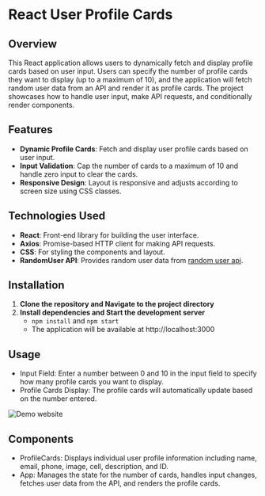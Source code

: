 # React User Profile Cards

## Overview

This React application allows users to dynamically fetch and display profile cards based on user input. Users can specify the number of profile cards they want to display (up to a maximum of 10), and the application will fetch random user data from an API and render it as profile cards. The project showcases how to handle user input, make API requests, and conditionally render components.

## Features

- **Dynamic Profile Cards**: Fetch and display user profile cards based on user input.
- **Input Validation**: Cap the number of cards to a maximum of 10 and handle zero input to clear the cards.
- **Responsive Design**: Layout is responsive and adjusts according to screen size using CSS classes.

## Technologies Used

- **React**: Front-end library for building the user interface.
- **Axios**: Promise-based HTTP client for making API requests.
- **CSS**: For styling the components and layout.
- **RandomUser API**: Provides random user data from [random user api](https://randomuser.me/).

## Installation

1. **Clone the repository and Navigate to the project directory**
2. **Install dependencies and Start the development server**
    - `npm install` and `npm start`
    - The application will be available at http://localhost:3000

## Usage
- Input Field: Enter a number between 0 and 10 in the input field to specify how many profile cards you want to display.
- Profile Cards Display: The profile cards will automatically update based on the number entered.

![Demo website](https://github.com/LEO0331/side-projects-demo/blob/main/pdas/public/Screenshot%202024-08-18%20at%2011.13.05%E2%80%AFPM.png)

## Components
- ProfileCards: Displays individual user profile information including name, email, phone, image, cell, description, and ID.
- App: Manages the state for the number of cards, handles input changes, fetches user data from the API, and renders the profile cards.
